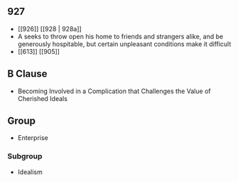 ## 927
- [[926]] [[928 | 928a]] 
- A seeks to throw open his home to friends and strangers alike, and be generously hospitable, but certain unpleasant conditions make it difficult
- [[613]] [[905]] 

## B Clause
- Becoming Involved in a Complication that Challenges the Value of Cherished Ideals

## Group
- Enterprise

### Subgroup
- Idealism

